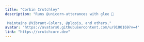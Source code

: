 ```yaml
---
title: "Corbin Crutchley"
description: "Runs @unicorn-utterances with glee 🦄  Maintains @Vibrant-Colors, @plopjs, and others."
avatar: "https://avatars0.githubusercontent.com/u/9100169?v=4"
link: "https://crutchcorn.dev"
---
```

